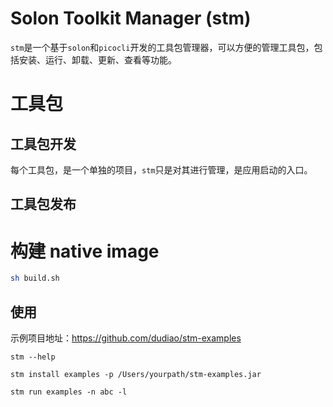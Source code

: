 # Solon Toolkit Manager (stm)

`stm`是一个基于`solon`和`picocli`开发的工具包管理器，可以方便的管理工具包，包括安装、运行、卸载、更新、查看等功能。

# 工具包
## 工具包开发
每个工具包，是一个单独的项目，`stm`只是对其进行管理，是应用启动的入口。

## 工具包发布

# 构建 native image

```bash
sh build.sh
```

## 使用

示例项目地址：https://github.com/dudiao/stm-examples

```shell
stm --help

stm install examples -p /Users/yourpath/stm-examples.jar

stm run examples -n abc -l
```
